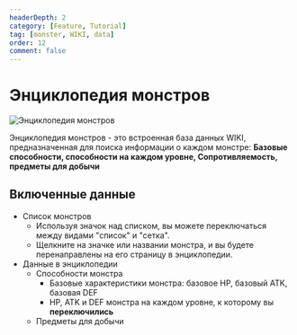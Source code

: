 ```yaml
---
headerDepth: 2
category: [Feature, Tutorial]
tag: [monster, WIKI, data]
order: 12
comment: false
---
```


# Энциклопедия монстров

![Энциклопедия монстров](https://img.alicdn.com/imgextra/i2/1797064093/O1CN01mEozOR1g6dyFXXWcO_!!1797064093.png_.webp)

Энциклопедия монстров - это встроенная база данных WIKI, предназначенная для поиска информации о каждом монстре:
**Базовые способности, способности на каждом уровне, Сопротивляемость, предметы для добычи**

## Включенные данные

- Список монстров
  - Используя значок над списком, вы можете переключаться между видами "список" и "сетка".
  - Щелкните на значке или названии монстра, и вы будете перенаправлены на его страницу в энциклопедии.
- Данные в энциклопедии
  - Способности монстра
    - Базовые характеристики монстра: базовое HP, базовый ATK, базовая DEF
    - HP, ATK и DEF монстра на каждом уровне, к которому вы **переключились**
  - Предметы для добычи
